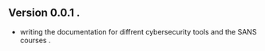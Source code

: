 ## Version 0.0.1 .

- writing the documentation for diffrent cybersecurity tools and the SANS courses . 